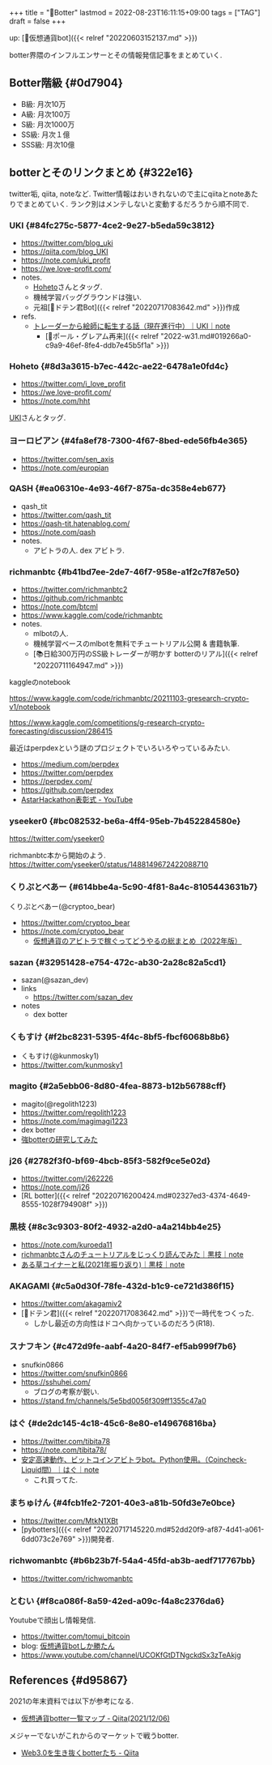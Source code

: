+++
title = "🔖Botter"
lastmod = 2022-08-23T16:11:15+09:00
tags = ["TAG"]
draft = false
+++

up: [📝仮想通貨bot]({{< relref "20220603152137.md" >}})

botter界隈のインフルエンサーとその情報発信記事をまとめていく.


## Botter階級 {#0d7904}

-   B級: 月次10万
-   A級: 月次100万
-   S級: 月次1000万
-   SS級: 月次１億
-   SSS級: 月次10億


## botterとそのリンクまとめ {#322e16}

twitter垢, qiita, noteなど. Twitter情報はおいきれないので主にqiitaとnoteあたりでまとめていく. ランク別はメンテしないと変動するだろうから順不同で.


### UKI {#84fc275c-5877-4ce2-9e27-b5eda59c3812}

-   <https://twitter.com/blog_uki>
-   <https://qiita.com/blog_UKI>
-   <https://note.com/uki_profit>
-   <https://we.love-profit.com/>
-   notes.
    -   [Hoheto](#8d3a3615-b7ec-442c-ae22-6478a1e0fd4c)さんとタッグ.
    -   機械学習バッググラウンドは強い.
    -   元祖[📝ドテン君Bot]({{< relref "20220717083642.md" >}})作成
-   refs.
    -   [トレーダーから絵師に転生する話（現在進行中）｜UKI｜note](https://note.com/uki_profit/n/n22a488a441ee)
        -   [💭ポール・グレアム再来]({{< relref "2022-w31.md#019266a0-c9a9-46ef-8fe4-ddb7e45b5f1a" >}})


### Hoheto {#8d3a3615-b7ec-442c-ae22-6478a1e0fd4c}

-   <https://twitter.com/i_love_profit>
-   <https://we.love-profit.com/>
-   <https://note.com/hht>

[UKI](#84fc275c-5877-4ce2-9e27-b5eda59c3812)さんとタッグ.


### ヨーロピアン {#4fa8ef78-7300-4f67-8bed-ede56fb4e365}

-   <https://twitter.com/sen_axis>
-   <https://note.com/europian>


### QASH {#ea06310e-4e93-46f7-875a-dc358e4eb677}

-   qash_tit
-   <https://twitter.com/qash_tit>
-   <https://qash-tit.hatenablog.com/>
-   <https://note.com/qash>
-   notes.
    -   アビトラの人. dex アビトラ.


### richmanbtc {#b41bd7ee-2de7-46f7-958e-a1f2c7f87e50}

-   <https://twitter.com/richmanbtc2>
-   <https://github.com/richmanbtc>
-   <https://note.com/btcml>
-   <https://www.kaggle.com/code/richmanbtc>
-   notes.
    -   mlbotの人.
    -   機械学習ベースのmlbotを無料でチュートリアル公開 & 書籍執筆.
    -   [📚日給300万円のSS級トレーダーが明かす botterのリアル]({{< relref "20220711164947.md" >}})

kaggleのnotebook

<https://www.kaggle.com/code/richmanbtc/20211103-gresearch-crypto-v1/notebook>

<https://www.kaggle.com/competitions/g-research-crypto-forecasting/discussion/286415>

最近はperpdexという謎のプロジェクトでいろいろやっているみたい.

-   <https://medium.com/perpdex>
-   <https://twitter.com/perpdex>
-   <https://perpdex.com/>
-   <https://github.com/perpdex>
-   [AstarHackathon表彰式 - YouTube](https://youtu.be/Oow9egtZFrI?t=6201)


### yseeker0 {#bc082532-be6a-4ff4-95eb-7b452284580e}

<https://twitter.com/yseeker0>

richmanbtc本から開始のよう.
<https://twitter.com/yseeker0/status/1488149672422088710>


### くりぷとべあー {#614bbe4a-5c90-4f81-8a4c-8105443631b7}

くりぷとべあー(@cryptoo_bear)

-   <https://twitter.com/cryptoo_bear>
-   <https://note.com/cryptoo_bear>
    -   [仮想通貨のアビトラで稼ぐってどうやるの総まとめ（2022年版）](https://note.com/cryptoo_bear/n/n76111d01158a)


### sazan {#32951428-e754-472c-ab30-2a28c82a5cd1}

-   sazan(@sazan_dev)
-   links
    -   <https://twitter.com/sazan_dev>
-   notes
    -   dex botter


### くもすけ {#f2bc8231-5395-4f4c-8bf5-fbcf6068b8b6}

-   くもすけ(@kunmosky1)
-   <https://twitter.com/kunmosky1>


### magito {#2a5ebb06-8d80-4fea-8873-b12b56788cff}

-   magito(@regolith1223)
-   <https://twitter.com/regolith1223>
-   <https://note.com/magimagi1223>
-   dex botter
-   [強botterの研究してみた](https://blog.shidokamo.com/magical-magito/)


### j26 {#2782f3f0-bf69-4bcb-85f3-582f9ce5e02d}

-   <https://twitter.com/j262226>
-   <https://note.com/j26>
-   [RL botter]({{< relref "20220716200424.md#02327ed3-4374-4649-8555-1028f794908f" >}})


### 黒枝 {#8c3c9303-80f2-4932-a2d0-a4a214bb4e25}

-   <https://note.com/kuroeda11>
-   [richmanbtcさんのチュートリアルをじっくり読んでみた｜黒枝｜note](https://note.com/kuroeda11/n/n173a206c4591)
-   [ある草コイナーと私(2021年振り返り)｜黒枝｜note](https://note.com/kuroeda11/n/n3ec25340b1a3)


### AKAGAMI {#c5a0d30f-78fe-432d-b1c9-ce721d386f15}

-   <https://twitter.com/akagamiv2>
-   [📝ドテン君]({{< relref "20220717083642.md" >}})で一時代をつくった.
    -   しかし最近の方向性はドコへ向かっているのだろう(R18).


### スナフキン {#c472d9fe-aabf-4a20-84f7-ef5ab999f7b6}

-   snufkin0866
-   <https://twitter.com/snufkin0866>
-   <https://sshuhei.com/>
    -   ブログの考察が鋭い.
-   <https://stand.fm/channels/5e5bd0056f309ff1355c47a0>


### はぐ {#de2dc145-4c18-45c6-8e80-e149676816ba}

-   <https://twitter.com/tibita78>
-   <https://note.com/tibita78/>
-   [安定高速動作、ビットコインアビトラbot。Python使用。（Coincheck-Liquid間）｜はぐ｜note](https://note.com/tibita78/n/n333a287afc01)
    -   これ買ってた.


### まちゅけん {#4fcb1fe2-7201-40e3-a81b-50fd3e7e0bce}

-   <https://twitter.com/MtkN1XBt>
-   [pybotters]({{< relref "20220717145220.md#52dd20f9-af87-4d41-a061-6dd073c2e769" >}})開発者.


### richwomanbtc {#b6b23b7f-54a4-45fd-ab3b-aedf717767bb}

-   <https://twitter.com/richwomanbtc>


### とむい {#f8ca086f-8a59-42ed-a09c-f4a8c2376da6}

Youtubeで顔出し情報発信.

-   <https://twitter.com/tomui_bitcoin>
-   blog: [仮想通貨botしか勝たん](https://tomuibot.com/)
-   <https://www.youtube.com/channel/UCOKfGtDTNgckdSx3zTeAkjg>


## References {#d95867}

2021の年末資料では以下が参考になる.

-   [仮想通貨botter一覧マップ - Qiita(2021/12/06)](https://qiita.com/blog_UKI/items/eb50a668e0a906b3d8dc)

メジャーでないがこれからのマーケットで戦うbotter.

-   [Web3.0を生き抜くbotterたち - Qiita](https://qiita.com/hesoponyo/items/461deee4ea3151e10322)
